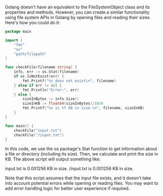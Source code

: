 Golang doesn't have an equivalent to the FileSystemObject class and its properties and methods. However, you can create a similar functionality using file system APIs in Golang by opening files and reading their sizes. Here's how you could do it:

```go
package main

import (
    "fmt"
    "os"
    "path/filepath"
)

func checkFile(filename string) {
    info, err := os.Stat(filename)
    if os.IsNotExist(err) {
        fmt.Printf("%s does not exist\n", filename)
    } else if err != nil {
        fmt.Println("Error:", err)
    } else {
        sizeInBytes := info.Size()
        sizeInKB := float64(sizeInBytes)/1024
        fmt.Printf("%s is %f KB in size.\n", filename, sizeInKB)
    }
}

func main() {
    checkFile("input.txt")
    checkFile("/input.txt")
}
```

In this code, we use the os package's Stat function to get information about a file or directory (including its size). Then, we calculate and print the size in KB. The above script will output something like:


input.txt is 0.001256 KB in size.
/input.txt is 0.001256 KB in size.


Note that this script assumes that the input file exists, and it doesn't take into account potential errors while opening or reading files. You may want to add error handling logic for better user experience if required.

